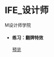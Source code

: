 # IFE_设计师
M设计师学院

* #### 练习：翻牌特效

    <a href="https://houweix.github.io/IFE_Design/No.4/index.html" target="_blank">预览</a>

